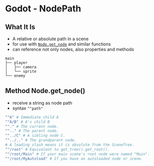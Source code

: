 # Godot - NodePath

## What It Is

- A relative or absolute path in a scene
- for use with [`Node.get_node`]() and similar functions
- can reference not only nodes, also properties and methods

```
main
├── player
│   ├── camera
│   └── sprite
└── enemy
```

## Method Node.get_node()

- receive a string as node path
- syntax `^"path"`

```py
^"A" # Immediate child A
^"A/B" # A's child B
^"." # The current node.
^".." # The parent node.
^"../C" # A sibling node C.
^"../.." # The grandparent node.
# A leading slash means it is absolute from the SceneTree.
^"/root" # Equivalent to get_tree().get_root().
^"/root/Main" # If your main scene's root node were named "Main".
^"/root/MyAutoload" # If you have an autoloaded node or scene.
```
